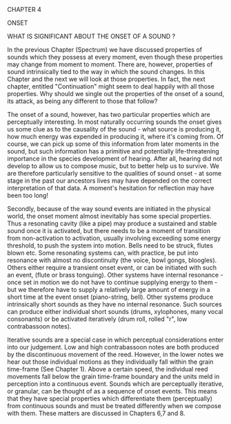<page id=44>
CHAPTER 4

ONSET

WHAT IS SIGNIFICANT ABOUT THE ONSET OF A SOUND ?

In the previous Chapter (Spectrum) we have discussed properties of sounds which they possess at every moment, even though these properties may change from moment to moment. There are, however, properties of sound intrinsically tied to the way in which the sound changes. In this Chapter and the next we will look at those properties. In fact, the next chapter, entitled "Continuation" might seem to deal happily with all those properties. Why should we single out the properties of the onset of a sound, its attack, as being any different to those that follow?

The onset of a sound, however, has two particular properties which are perceptually interesting. In most naturally occurring sounds the onset gives us some clue as to the causality of the sound - what source is producing it, how much energy was expended in producing it, where it's coming from. Of course, we can pick up some of this information from later moments in the sound, but such information has a primitive and potentially life-threatening importance in the species development of hearing. After all, hearing did not develop to allow us to compose music, but to better help us to survive. We are therefore particularly sensitive to the qualities of sound onset - at some stage in the past our ancestors lives may have depended on the correct interpretation of that data. A moment's hesitation for reflection may have been too long!

Secondly, because of the way sound events are initiated in the physical world, the onset moment almost inevitably has some special properties. Thus a resonating cavity (like a pipe) may produce a sustained and stable sound once it is activated, but there needs to be a moment of transition from non-activation to activation, usually involving exceeding some energy threshold, to push the system into motion. Bells need to be struck, flutes blown etc. Some resonating systems can, with practice, be put into resonance with almost no discontinuity (the voice, bowl gongs, bloogles). Others either require a transient onset event, or can be initiated with such an event, (flute or brass tonguing). Other systems have internal resonance - once set in motion we do not have to continue supplying energy to them - but we therefore have to supply a relatively large amount of energy in a short time at the event onset (piano-string, bell).  Other systems produce intrinsically short sounds as they have no internal resonance. Such sources can produce either individual short sounds (drums, xylophones, many vocal consonants) or be activated iteratively (drum roll, rolled "r", low contrabassoon notes).

Iterative sounds are a special case in which perceptual considerations enter into our judgement. Low and high contrabassoon notes are both produced by the discontinuous movement of the reed. However, in the lower notes we hear out those individual motions as they individually fall within the grain time-frame (See Chapter 1). Above a certain speed, the individual reed movements fall below the grain time-frame boundary and the units meld in perception into a continuous event. Sounds which are perceptually iterative, or granular, can be thought of as a sequence of onset events. This means that they have special properties which differentiate them (perceptually) from continuous sounds and must be treated differently when we compose with them. These matters are discussed in Chapters 6,7 and 8.
</page>
